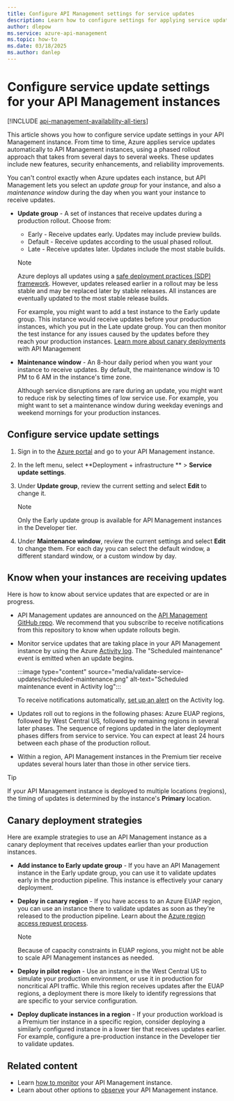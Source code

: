 ```yaml
---
title: Configure API Management settings for service updates
description: Learn how to configure settings for applying service updates to your Azure API Management instance. Settings include the upgrade group and the maintenance window.
author: dlepow
ms.service: azure-api-management
ms.topic: how-to
ms.date: 03/18/2025
ms.author: danlep
---
```


# Configure service update settings for your API Management instances 

[!INCLUDE [api-management-availability-all-tiers](../../includes/api-management-availability-all-tiers.md)]

This article shows you how to configure service update settings in your API Management instance. From time to time, Azure applies service updates automatically to API Management instances, using a phased rollout approach that takes from several days to several weeks. These updates include new features, security enhancements, and reliability improvements. 

You can't control exactly when Azure updates each instance, but API Management lets you select an *update group* for your instance, and also a *maintenance window* during the day when you want your instance to receive updates. 

* **Update group** - A set of instances that receive updates during a production rollout. Choose from:
    * Early - Receive updates early. Updates may include preview builds.
    * Default - Receive updates according to the usual phased rollout.
    * Late - Receive updates later. Updates include the most stable builds.

    > [!NOTE]
    > Azure deploys all updates using a [safe deployment practices (SDP) framework](https://azure.microsoft.com/blog/advancing-safe-deployment-practices/). However, updates released earlier in a rollout may be less stable and may be replaced later by stable releases. All instances are eventually updated to the most stable release builds.

    For example, you might want to add a test instance to the Early update group. This instance would receive updates before your production instances, which you put in the Late update group. You can then monitor the test instance for any issues caused by the updates before they reach your production instances. [Learn more about canary deployments](#canary-deployment-strategies) with API Management

 * **Maintenance window** - An 8-hour daily period when you want your instance to receive updates. By default, the maintenance window is 10 PM to 6 AM in the instance's time zone. 

    Although service disruptions are rare during an update, you might want to reduce risk by selecting times of low service use. For example, you might want to set a maintenance window during weekday evenings and weekend mornings for your production instances. 


## Configure service update settings

1. Sign in to the [Azure portal](https://portal.azure.com) and go to your API Management instance.
1. In the left menu, select **Deployment + infrastructure ** > **Service update settings**.
1. Under **Update group**, review the current setting and select **Edit** to change it.
    > [!NOTE]
    > Only the Early update group is available for API Management instances in the Developer tier.

1. Under **Maintenance window**, review the current settings and select **Edit** to change them. For each day you can select the default window, a different standard window, or a custom window by day.
 

<!---
*"One of the value propositions of the cloud is that it’s continually improving, delivering new capabilities and features, as well as security and reliability enhancements. But since the platform is continuously evolving, change is inevitable."* - Mark Russinovich, CTO, Azure

Microsoft uses a safe deployment practices framework to thoroughly test, monitor, and validate service updates, and then deploy them to Azure regions using a phased approach. Even so, service updates that reach your API Management instances could introduce unanticipated risks to your production workloads and disrupt your API consumers. Learn how you can apply our safe deployment approach to reduce risks by validating the updates before they reach your production API Management environments.

## What is the Azure safe deployment practices framework? 

Azure deploys updates for a given service in a series of pre-production and production steps using a [safe deployment practices (SDP) framework](https://azure.microsoft.com/blog/advancing-safe-deployment-practices/). This framework is shown in simplified form in the following image:

:::image type="content" source="media/validate-service-updates/azure-safe-deployment-practices-framework.png" alt-text="Safe deployment practices framework" lightbox="media/validate-service-updates/azure-safe-deployment-practices-framework-expanded.png":::

Deployment phases include:

* **Development and test** - Azure engineering teams iterate on and validate updates for their services in development and test environments, with strict quality gates. 

    Careful monitoring, validation, and extensive testing for regressions during these stages reduce the risk that software changes will negatively affect customers' Azure workloads in production. 

* **Production** - Production-ready updates are then introduced to customers' Azure services in a phased production rollout pipeline: 

    * **Canary regions** receive updates first. These regions, known formally as **Early Updates Access Programs (EUAP)** regions, are full, production-level environments where scenarios can be validated at scale by Azure engineering teams and by invited customers. Currently, Azure canary regions are **East US 2 EUAP** and **Central US EUAP**. 

      > [!NOTE]
      > While the EUAP regions are production-ready, capacity may be limited, and services can be disrupted from time to time by disaster recovery drills and other testing by Azure engineering teams.

    * A **pilot** region supported for production use with an SLA receives the updates next. Currently, the pilot region is **West Central US**. 

    * After an observation period in the pilot region, the service updates are gradually introduced to remaining regions, broadening customers' exposure. 



## How do I safely deploy updates to my API Management instances? 

As an Azure customer, you're not able to control when to apply service updates to your API Management instances - updates are applied automatically. However, to minimize risk, you can use a strategy to deploy your noncritical instances to regions that receive updates before the regions running your production instances.

* The instance that receives updates first is effectively your canary deployment. 

    Use this instance to monitor for any issues caused by the updates against the baseline production instances. With monitoring, identify and mitigate potential regressions before your production services are affected. 

    > [!IMPORTANT]
    > If your canary instance experiences issues associated with the update process, please open an Azure support request as soon as possible.

* After you validate the canary deployment, you have greater confidence in updates that come later to your production instances.

See [example strategies](#canary-deployment-strategies) to create and use a canary deployment of API Management, later in this article.

--->
## Know when your instances are receiving updates 

Here is how to know about service updates that are expected or are in progress. 

* API Management updates are announced on the [API Management GitHub repo](https://github.com/Azure/API-Management/releases). We recommend that you subscribe to receive notifications from this repository to know when update rollouts begin. 

* Monitor service updates that are taking place in your API Management instance by using the Azure [Activity log](/azure/azure-monitor/essentials/activity-log). The "Scheduled maintenance" event is emitted when an update begins.

    :::image type="content" source="media/validate-service-updates/scheduled-maintenance.png" alt-text="Scheduled maintenance event in Activity log":::

    To receive notifications automatically, [set up an alert](/azure/azure-monitor/alerts/alerts-activity-log) on the Activity log.

* Updates roll out to regions in the following phases: Azure EUAP regions, followed by West Central US, followed by remaining regions in several later phases. The sequence of regions updated in the later deployment phases differs from service to service. You can expect at least 24 hours between each phase of the production rollout.

* Within a region, API Management instances in the Premium tier receive updates several hours later than those in other service tiers.

> [!TIP]
> If your API Management instance is deployed to multiple locations (regions), the timing of updates is determined by the instance's **Primary** location.

## Canary deployment strategies
  
Here are example strategies to use an API Management instance as a canary deployment that receives updates earlier than your production instances.

* **Add instance to Early update group** - If you have an API Management instance in the Early update group, you can use it to validate updates early in the production pipeline. This instance is effectively your canary deployment. 

* **Deploy in canary region** - If you have access to an Azure EUAP region, you can use an instance there to validate updates as soon as they're released to the production pipeline. Learn about the [Azure region access request process](/troubleshoot/azure/general/region-access-request-process).

    > [!NOTE]
    > Because of capacity constraints in EUAP regions, you might not be able to scale API Management instances as needed.  

* **Deploy in pilot region** - Use an instance in the West Central US to simulate your production environment, or use it in production for noncritical API traffic. While this region receives updates after the EUAP regions, a deployment there is more likely to identify regressions that are specific to your service configuration.

* **Deploy duplicate instances in a region** - If your production workload is a Premium tier instance in a specific region, consider deploying a similarly configured instance in a lower tier that receives updates earlier. For example, configure a pre-production instance in the Developer tier to validate updates. 
 
## Related content

* Learn [how to monitor](api-management-howto-use-azure-monitor.md) your API Management instance.
* Learn about other options to [observe](observability.md) your API Management instance.
